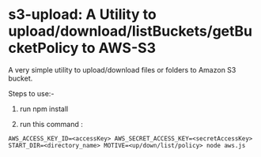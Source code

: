# s3-upload: A Utility to upload/download/listBuckets/getBucketPolicy to AWS-S3

A very simple utility to upload/download files or folders to Amazon S3 bucket.

Steps to use:-

1. run npm install

2. run this command :
```
AWS_ACCESS_KEY_ID=<accessKey> AWS_SECRET_ACCESS_KEY=<secretAccessKey> START_DIR=<directory_name> MOTIVE=<up/down/list/policy> node aws.js 
```

